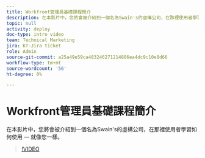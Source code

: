 ```yaml
---
title: Workfront管理員基礎課程簡介
description: 在本影片中，您將會被介紹到一個名為Swain's的虛構公司，在那裡使用者學習如何使用 — 就像您一樣。
topic: null
activity: deploy
doc-type: intro video
team: Technical Marketing
jira: KT-Jira ticket
role: Admin
source-git-commit: a25a49e59ca483246271214886ea4dc9c10e8d66
workflow-type: tm+mt
source-wordcount: '56'
ht-degree: 0%

---
```


# Workfront管理員基礎課程簡介

在本影片中，您將會被介紹到一個名為Swain&#39;s的虛構公司，在那裡使用者學習如何使用 — 就像您一樣。

>[!VIDEO](https://video.tv.adobe.com/v/335064/?quality=12&learn=on)
